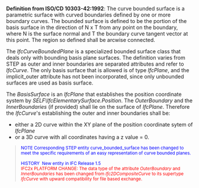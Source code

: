 ﻿**Definition from ISO/CD 10303-42:1992**: The curve bounded surface is a parametric surface with curved boundaries defined by one or more boundary curves. The bounded surface is defined to be the portion of the basis surface in the direction of N x T from any point on the boundary, where N is the surface normal and T the boundary curve tangent vector at this point. The region so defined shall be arcwise connected.

The _IfcCurveBoundedPlane_ is a specialized bounded surface class that deals only with bounding basis plane surfaces. The definition varies from STEP as outer and inner boundaries are separated attributes and refer to _IfcCurve_. The only basis surface that is allowed is of type _IfcPlane_, and the implicit_outer attribute has not been incorporated, since only unbounded surfaces are used as basis surface.

The _BasisSurface_ is an _IfcPlane_ that establishes the position coordinate system by _SELF\IfcElementarySurface.Position_. The _OuterBoundary_ and the _InnerBoundaries_ (if provided) shall lie on the surface of _IfcPlane_. Therefore the _IfcCurve_'s establishing the outer and inner boundaries shall be:

* either a 2D curve within the XY plane of the position coordinate sytem of _IfcPlane_
* or a 3D curve with all coordinates having a z value = 0.

> <font color="#0000ff"><small>NOTE
Corresponding STEP entity curve_bounded_surface has been changed to
meet the specific requirements of an easy representation of curve
bounded planes.</small> </font>
> 
> <font color="#0000ff"><small>HISTORY
&nbsp;New entity in IFC Release 1.5</small> </font>  
> <font color="#ff0000"><small>IFC2x
PLATFORM CHANGE: The data type of the attribute <i>OuterBoundary</i>
and <i>InnerBoundaries</i> has been changed from <i>Ifc2DCompositeCurve</i>
to its supertype <i>IfcCurve</i> with upward compatibility
for file based exchange.</small> </font>
>
